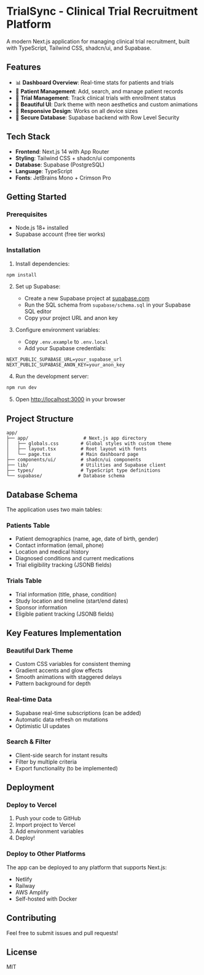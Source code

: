 # TrialSync - Clinical Trial Recruitment Platform

A modern Next.js application for managing clinical trial recruitment, built with TypeScript, Tailwind CSS, shadcn/ui, and Supabase.

## Features

- 📊 **Dashboard Overview**: Real-time stats for patients and trials
- 👥 **Patient Management**: Add, search, and manage patient records
- 🔬 **Trial Management**: Track clinical trials with enrollment status
- 🎨 **Beautiful UI**: Dark theme with neon aesthetics and custom animations
- 📱 **Responsive Design**: Works on all device sizes
- 🔐 **Secure Database**: Supabase backend with Row Level Security

## Tech Stack

- **Frontend**: Next.js 14 with App Router
- **Styling**: Tailwind CSS + shadcn/ui components
- **Database**: Supabase (PostgreSQL)
- **Language**: TypeScript
- **Fonts**: JetBrains Mono + Crimson Pro

## Getting Started

### Prerequisites

- Node.js 18+ installed
- Supabase account (free tier works)

### Installation

1. Install dependencies:

```bash
npm install
```

2. Set up Supabase:

   - Create a new Supabase project at [supabase.com](https://supabase.com)
   - Run the SQL schema from `supabase/schema.sql` in your Supabase SQL editor
   - Copy your project URL and anon key

3. Configure environment variables:
   - Copy `.env.example` to `.env.local`
   - Add your Supabase credentials:

```env
NEXT_PUBLIC_SUPABASE_URL=your_supabase_url
NEXT_PUBLIC_SUPABASE_ANON_KEY=your_anon_key
```

4. Run the development server:

```bash
npm run dev
```

5. Open [http://localhost:3000](http://localhost:3000) in your browser

## Project Structure

```
app/
├── app/                    # Next.js app directory
│   ├── globals.css        # Global styles with custom theme
│   ├── layout.tsx         # Root layout with fonts
│   └── page.tsx           # Main dashboard page
├── components/ui/         # shadcn/ui components
├── lib/                   # Utilities and Supabase client
├── types/                 # TypeScript type definitions
└── supabase/             # Database schema
```

## Database Schema

The application uses two main tables:

### Patients Table

- Patient demographics (name, age, date of birth, gender)
- Contact information (email, phone)
- Location and medical history
- Diagnosed conditions and current medications
- Trial eligibility tracking (JSONB fields)

### Trials Table

- Trial information (title, phase, condition)
- Study location and timeline (start/end dates)
- Sponsor information
- Eligible patient tracking (JSONB fields)

## Key Features Implementation

### Beautiful Dark Theme

- Custom CSS variables for consistent theming
- Gradient accents and glow effects
- Smooth animations with staggered delays
- Pattern background for depth

### Real-time Data

- Supabase real-time subscriptions (can be added)
- Automatic data refresh on mutations
- Optimistic UI updates

### Search & Filter

- Client-side search for instant results
- Filter by multiple criteria
- Export functionality (to be implemented)

## Deployment

### Deploy to Vercel

1. Push your code to GitHub
2. Import project to Vercel
3. Add environment variables
4. Deploy!

### Deploy to Other Platforms

The app can be deployed to any platform that supports Next.js:

- Netlify
- Railway
- AWS Amplify
- Self-hosted with Docker

## Contributing

Feel free to submit issues and pull requests!

## License

MIT

